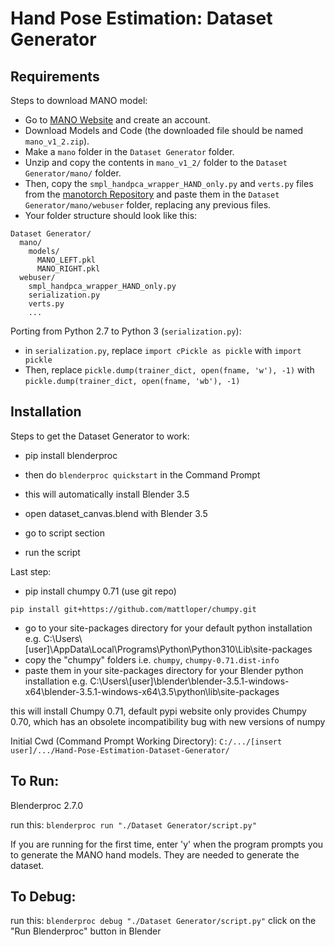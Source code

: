 # Hand Pose Estimation: Dataset Generator

## Requirements

Steps to download MANO model:
- Go to [MANO Website](http://mano.is.tue.mpg.de/) and create an account.
- Download Models and Code (the downloaded file should be named `mano_v1_2.zip`).
- Make a `mano` folder in the `Dataset Generator` folder.
- Unzip and copy the contents in `mano_v1_2/` folder to the `Dataset Generator/mano/` folder.
- Then, copy the `smpl_handpca_wrapper_HAND_only.py` and `verts.py` files from the [manotorch Repository](https://github.com/lixiny/manotorch/tree/master/mano/webuser) and paste them in the `Dataset Generator/mano/webuser` folder, replacing any previous files.
- Your folder structure should look like this:

```
Dataset Generator/
  mano/
    models/
      MANO_LEFT.pkl
      MANO_RIGHT.pkl
  webuser/
    smpl_handpca_wrapper_HAND_only.py
    serialization.py
    verts.py
    ...
```

Porting from Python 2.7 to Python 3 (`serialization.py`):
- in `serialization.py`, replace `import cPickle as pickle` with `import pickle`
- Then, replace `pickle.dump(trainer_dict, open(fname, 'w'), -1)` with `pickle.dump(trainer_dict, open(fname, 'wb'), -1)`

## Installation

Steps to get the Dataset Generator to work:
- pip install blenderproc
- then do `blenderproc quickstart` in the Command Prompt
- this will automatically install Blender 3.5


- open dataset_canvas.blend with Blender 3.5
- go to script section
- run the script

Last step:
- pip install chumpy 0.71 (use git repo)

`pip install git+https://github.com/mattloper/chumpy.git`

- go to your site-packages directory for your default python installation
e.g. C:\Users\\[user]\AppData\Local\Programs\Python\Python310\Lib\site-packages
- copy the "chumpy" folders i.e. `chumpy`, `chumpy-0.71.dist-info`
- paste them in your site-packages directory for your Blender python installation
e.g. C:\Users\\[user]\blender\blender-3.5.1-windows-x64\blender-3.5.1-windows-x64\3.5\python\lib\site-packages

this will install Chumpy 0.71, default pypi website only provides Chumpy 0.70, which has an obsolete incompatibility bug with new versions of numpy






Initial Cwd (Command Prompt Working Directory):
`C:/.../[insert user]/.../Hand-Pose-Estimation-Dataset-Generator/`

## To Run:

Blenderproc 2.7.0

run this: `blenderproc run "./Dataset Generator/script.py"`

If you are running for the first time, enter 'y' when the program prompts you to generate the MANO hand models. They are needed to generate the dataset.


## To Debug:

run this: `blenderproc debug "./Dataset Generator/script.py"`
click on the "Run Blenderproc" button in Blender
